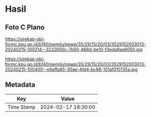 # Hasil

## Foto C Plano

https://sirekap-obj-formc.kpu.go.id/b140/pemilu/ppwp/35/29/15/20/03/3529152003013-20240215-100214--3232650c-7b50-468d-be10-f3eda9ae6050.jpg

https://sirekap-obj-formc.kpu.go.id/b140/pemilu/ppwp/35/29/15/20/03/3529152003013-20240215-100400--e9affa85-30ae-4fd4-bc88-101af010135a.jpg


## Metadata

| Key        | Value               |
| ---------- | ------------------- |
| Time Stamp | 2024-02-17 18:30:00 |



